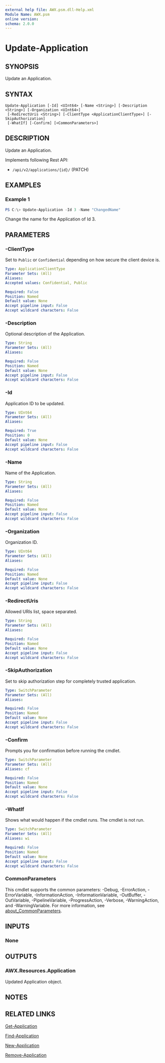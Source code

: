 ```yaml
---
external help file: AWX.psm.dll-Help.xml
Module Name: AWX.psm
online version:
schema: 2.0.0
---
```


# Update-Application

## SYNOPSIS
Update an Application.

## SYNTAX

```
Update-Application [-Id] <UInt64> [-Name <String>] [-Description <String>] [-Organization <UInt64>]
 [-RedirectUris <String>] [-ClientType <ApplicationClientType>] [-SkipAuthorization]
 [-WhatIf] [-Confirm] [<CommonParameters>]
```

## DESCRIPTION
Update an Application. 

Implements following Rest API:  
- `/api/v2/applications/{id}/` (PATCH)

## EXAMPLES

### Example 1
```powershell
PS C:\> Update-Application -Id 3 -Name "ChangedName"
```

Change the name for the Application of Id 3.

## PARAMETERS

### -ClientType
Set to `Public` or `Confidential` depending on how secure the client device is.

```yaml
Type: ApplicationClientType
Parameter Sets: (All)
Aliases:
Accepted values: Confidential, Public

Required: False
Position: Named
Default value: None
Accept pipeline input: False
Accept wildcard characters: False
```

### -Description
Optional description of the Application.

```yaml
Type: String
Parameter Sets: (All)
Aliases:

Required: False
Position: Named
Default value: None
Accept pipeline input: False
Accept wildcard characters: False
```

### -Id
Application ID to be updated.

```yaml
Type: UInt64
Parameter Sets: (All)
Aliases:

Required: True
Position: 0
Default value: None
Accept pipeline input: False
Accept wildcard characters: False
```

### -Name
Name of the Application.

```yaml
Type: String
Parameter Sets: (All)
Aliases:

Required: False
Position: Named
Default value: None
Accept pipeline input: False
Accept wildcard characters: False
```

### -Organization
Organization ID.

```yaml
Type: UInt64
Parameter Sets: (All)
Aliases:

Required: False
Position: Named
Default value: None
Accept pipeline input: False
Accept wildcard characters: False
```

### -RedirectUris
Allowed URIs list, space separated.

```yaml
Type: String
Parameter Sets: (All)
Aliases:

Required: False
Position: Named
Default value: None
Accept pipeline input: False
Accept wildcard characters: False
```

### -SkipAuthorization
Set to skip authorization step for completely trusted application.

```yaml
Type: SwitchParameter
Parameter Sets: (All)
Aliases:

Required: False
Position: Named
Default value: None
Accept pipeline input: False
Accept wildcard characters: False
```

### -Confirm
Prompts you for confirmation before running the cmdlet.

```yaml
Type: SwitchParameter
Parameter Sets: (All)
Aliases: cf

Required: False
Position: Named
Default value: None
Accept pipeline input: False
Accept wildcard characters: False
```

### -WhatIf
Shows what would happen if the cmdlet runs.
The cmdlet is not run.

```yaml
Type: SwitchParameter
Parameter Sets: (All)
Aliases: wi

Required: False
Position: Named
Default value: None
Accept pipeline input: False
Accept wildcard characters: False
```

### CommonParameters
This cmdlet supports the common parameters: -Debug, -ErrorAction, -ErrorVariable, -InformationAction, -InformationVariable, -OutBuffer, -OutVariable, -PipelineVariable, -ProgressAction, -Verbose, -WarningAction, and -WarningVariable. For more information, see [about_CommonParameters](http://go.microsoft.com/fwlink/?LinkID=113216).

## INPUTS

### None
## OUTPUTS

### AWX.Resources.Application
Updated Application object.

## NOTES

## RELATED LINKS

[Get-Application](Get-Application.md)

[Find-Application](Find-Application.md)

[New-Application](New-Application.md)

[Remove-Application](Remove-Application.md)

